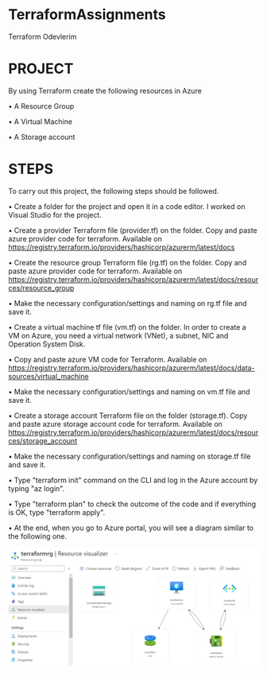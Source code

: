 # TerraformAssignments
Terraform Odevlerim

# PROJECT

By using Terraform create the following resources in Azure

•	A Resource Group

•	A Virtual Machine

•	A Storage account

# STEPS

To carry out this project, the following steps should be followed.

•	Create a folder for the project and open it in a code editor. I worked on Visual Studio for the project.

•	Create a provider Terraform file (provider.tf) on the folder. Copy and paste azure provider code for terraform. Available on https://registry.terraform.io/providers/hashicorp/azurerm/latest/docs

•	Create the resource group Terraform file (rg.tf) on the folder. Copy and paste azure provider code for terraform. Available on https://registry.terraform.io/providers/hashicorp/azurerm/latest/docs/resources/resource_group

•	Make the necessary configuration/settings and naming on rg.tf file and save it.

•	Create a virtual machine tf file (vm.tf) on the folder.  In order to create a VM on Azure, you need a virtual network (VNet), a subnet, NIC and Operation System Disk. 

•	Copy and paste azure VM code for Terraform. Available on https://registry.terraform.io/providers/hashicorp/azurerm/latest/docs/data-sources/virtual_machine

•	Make the necessary configuration/settings and naming on vm.tf file and save it.

•	Create a storage account Terraform file on the folder (storage.tf). Copy and paste azure storage account code for terraform. Available on https://registry.terraform.io/providers/hashicorp/azurerm/latest/docs/resources/storage_account

•	Make the necessary configuration/settings and naming on storage.tf file and save it.

•	Type "terraform init" command on the CLI and log in the Azure account by typing "az login".

•	Type "terraform plan" to check the outcome of the code and if everything is OK, type "terraform apply".

•	At the end, when you go to Azure portal, you will see a diagram similar to the following one.

![Github Image](https://github.com/71Toronto/TerraformAssignments/blob/main/terraform%20a1.jpg)
